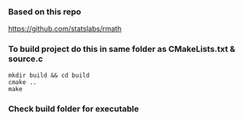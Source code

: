 ### Based on this repo
https://github.com/statslabs/rmath

### To build project do this in same folder as CMakeLists.txt & source.c
```
mkdir build && cd build
cmake ..
make

```

### Check build folder for executable
